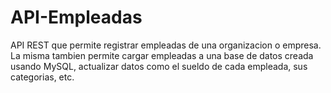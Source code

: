 # API-Empleadas
API REST que permite registrar empleadas de una organizacion o empresa.
La misma tambien permite cargar empleadas a una base de datos creada usando MySQL, actualizar datos como el sueldo de cada empleada, sus categorias, etc.

